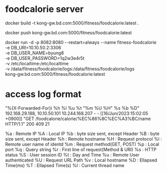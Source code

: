 # foodcalorie server
docker build -t kong-gw.bd.com:5000/fitness/foodcalorie:latest .

docker push kong-gw.bd.com:5000/fitness/foodcalorie:latest

docker run -d -p 8082:8080 --restart=always --name fitness-foodcalorie \
-e DB_URI=10.10.50.2:3306 \
-e DB_USER_NAME=byung8 \
-e DB_USER_PASSWORD=1q2w3e4r5t \
-v /etc/localtime:/etc/localtime \
-v /data/fitness/foodcalorie/logs:/data/fitness/foodcalorie/logs \
kong-gw.bd.com:5000/fitness/foodcalorie:latest

# access log format
"%{X-Forwarded-For}i %h %l %u %t \"%m %U %H\" %s %b %D"
192.168.29.188, 10.10.50.101 10.244.168.207 - - [[16/Jun/2023:15:02:05 +0900]] "GET /foodcalorie/calorie/%EC%86%8C%EC%A3%BC/name HTTP/1.1" 200 409 21

%a : Remote IP
%A : Local IP
%b : byte size sent, except Header
%B : byte size sent, except Header
%h : Remote hostname
%H : Request protocol
%l : Remote user name of identd
%m : Request method(GET, POST)
%p : Local port
%q : Query string
%r : First line of request(Method & URI)
%s : HTTP status
%S : User session ID
%t : Day and Time
%u : Remote User authenticated
%U : Request URL Path
%v : Local hostname
%D : Ellapsed Time(ms)
%T : Ellapsed Time(s)
%I : Current thread name
